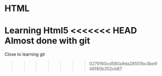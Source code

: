 # HTML
Learning Html5
<<<<<<< HEAD
Almost done with git
=======
Close to learning git
>>>>>>> 0279160cd580a9da28551bc4be946f80b352cb87
